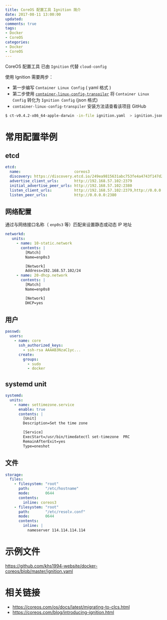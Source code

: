 ```yaml
---
title: CoreOS 配置工具 Ignition 简介
date: 2017-08-11 13:00:00
updated:
comments: true
tags:
- Docker
- CoreOS
categories:
- Docker
- CoreOS
---
```


CoreOS 配置工具 已由 `Ignition` 代替 `cloud-config`

<!--more-->

使用 Ignition 需要两步：

* 第一步编写 `Container Linux Config` ( yaml 格式 )
* 第二步使用 [`container-linux-config-transpiler`](https://github.com/khs1994/container-linux-config-transpiler) 将 `Container Linux Config` 转化为 `Ignition Config` (json 格式)
* `container-linux-config-transpiler` 安装方法请查看该项目 GitHub

```bash
$ ct-v0.4.2-x86_64-apple-darwin -in-file ignition.yaml  > ignition.json
```

# 常用配置举例

## etcd

```yaml
etcd:
  name:                        coreos3
  discovery: https://discovery.etcd.io/249ea9815631abc753fe4a4743f147d2
  advertise_client_urls:       http://192.168.57.102:2379
  initial_advertise_peer_urls: http://192.168.57.102:2380
  listen_client_urls:          http://192.168.57.102:2379,http://0.0.0.0:4001
  listen_peer_urls:            http://0.0.0.0:2380
```

## 网络配置

通过与网络接口名称（ `enp0s3` 等）匹配来设置静态或动态 IP 地址

```yaml
networkd:
   units:
     - name: 10-static.network
       contents: |
         [Match]
         Name=enp0s3

         [Network]
         Address=192.168.57.102/24
     - name: 20-dhcp.network
       contents: |
         [Match]
         Name=enp0s8

         [Network]
         DHCP=yes
```

## 用户

```yaml
passwd:
  users:
    - name: core
      ssh_authorized_keys:
        - ssh-rsa AAAAB3NzaC1yc...
      create:
        groups:
          - sudo
          - docker
```

## systemd unit

```yaml
systemd:
  units:
    - name: settimezone.service
      enable: true
      contents: |
        [Unit]
        Description=Set the time zone

        [Service]
        ExecStart=/usr/bin/timedatectl set-timezone  PRC
        RemainAfterExit=yes
        Type=oneshot
```

## 文件

```yaml
storage:
  files:
    - filesystem: "root"
      path:       "/etc/hostname"
      mode:       0644
      contents:
        inline: coreos3
    - filesystem: "root"
      path:       "/etc/resolv.conf"
      mode:       0644
      contents:
        inline: |
          nameserver 114.114.114.114
```

# 示例文件

https://github.com/khs1994-website/docker-coreos/blob/master/ignition.yaml

# 相关链接

* https://coreos.com/os/docs/latest/migrating-to-clcs.html
* https://coreos.com/blog/introducing-ignition.html
